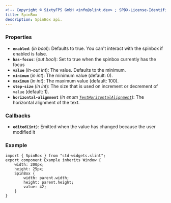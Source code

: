 ```yaml
---
<!-- Copyright © SixtyFPS GmbH <info@slint.dev> ; SPDX-License-Identifier: MIT -->
title: SpinBox
description: SpinBox api.
---
```


### Properties

-   **`enabled`**: (_in_ _bool_): Defaults to true. You can't interact with the spinbox if enabled is false.
-   **`has-focus`**: (_out_ _bool_): Set to true when the spinbox currently has the focus
-   **`value`** (_in-out_ _int_): The value. Defaults to the minimum.
-   **`minimum`** (_in_ _int_): The minimum value (default: 0).
-   **`maximum`** (_in_ _int_): The maximum value (default: 100).
-   **`step-size`** (_in_ _int_): The size that is used on increment or decrement of `value` (default: 1).
-   **`horizontal-alignment`** (_in_ _enum [`TextHorizontalAlignment`](../builtins/enums.md#texthorizontalalignment)_): The horizontal alignment of the text.

### Callbacks

- **`edited(int)`**: Emitted when the value has changed because the user modified it

### Example

```slint
import { SpinBox } from "std-widgets.slint";
export component Example inherits Window {
    width: 200px;
    height: 25px;
    SpinBox {
        width: parent.width;
        height: parent.height;
        value: 42;
    }
}
```
